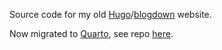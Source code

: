 Source code for my old [Hugo](https://gohugo.io/)/[blogdown](https://github.com/rstudio/blogdown) website. 

Now migrated to [Quarto](https://quarto.org), see repo [here](https://github.com/ee-jackson/quarto-site).
